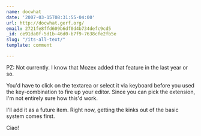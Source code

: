 ```yaml
---
name: docwhat
date: '2007-03-15T08:31:55-04:00'
url: http://docwhat.gerf.org/
email: 2721fe8ffd609b6df0d4b734defc9cd5
_id: ce91da0f-5d1b-46d0-b7f9-7638cfe2fb5e
slug: "/its-all-text/"
template: comment

---
```


PZ: Not currently.  I know that Mozex added that feature in the last year or so.

You'd have to click on the textarea or select it via keyboard before you used the key-combination to fire up your editor.  Since you can pick the extension, I'm not entirely sure how this'd work.  

I'll add it as a future item.  Right now, getting the kinks out of the basic system comes first.

Ciao!
